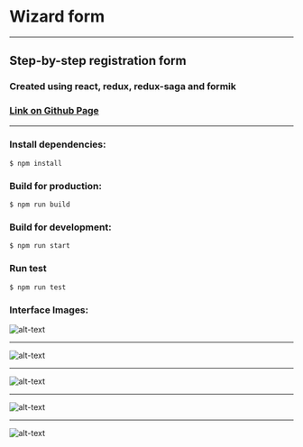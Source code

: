 # Wizard form

---

## Step-by-step registration form

### Created using react, redux, redux-saga and formik

### [Link on Github Page](https://vladyslav-k.github.io/wizard-form)

---

### Install dependencies:

```
$ npm install
```

### Build for production:

```
$ npm run build
```

### Build for development:

```
$ npm run start
```

### Run test

```
$ npm run test
```

### Interface Images:

![alt-text](http://i.piccy.info/i9/c102f38c53dac191ab2a2752746be5fe/1583089283/13059/1365316/Interface_1.png "Interface#1")

---

![alt-text](http://i.piccy.info/i9/7d9e951ed0f322f08576ef1508b0a9b9/1583089310/8116/1365316/Interface_2.png "Interface#2")

---

![alt-text](http://i.piccy.info/i9/941746ed3d26f3dcf40d8101dbfa4fb6/1583089339/16625/1365316/Interface_3.png "Interface#3")

---

![alt-text](http://i.piccy.info/i9/8e5e17dd0267f9e850f7e30a15dc4e44/1583089363/17392/1365316/Interface_4.png "Interface#4")

---

![alt-text](http://i.piccy.info/i9/9760019bf5355329c5d4ec121de949bc/1583092133/11282/1365316/Interface_5.png "Interface#5")
